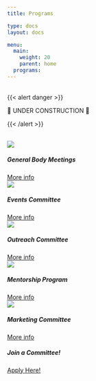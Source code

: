 ```yaml
---
title: Programs

type: docs
layout: docs

menu:
  main:
    weight: 20
    parent: home
  programs:
---
```

<br>
<!-- ================================================== -->
<!-- Remove this section once the once the page is done -->
<!-- ================================================== -->
{{< alert danger >}}

:construction: UNDER CONSTRUCTION :construction:

{{< /alert >}}
<!-- ================================================== -->
<br>

<!-- Couldn't find a way to use pre-existing options without making this a widget page. For more information about Cards in Bootstrap please visit: https://getbootstrap.com/docs/4.0/components/card/ -->

<div class="card-columns">
  <div class="card">
  <img class="card-img-top" src="/img/members/AboutUs2020.png">
  <div class="card-body">
    <h5 class="card-title">General Body Meetings</h5>
    <a href="/gbm" class="btn btn-info">More info</a>
  </div>
</div>
<div class="card">
  <img class="card-img-top" src="/img/members/RockClimbing2020.png">
  <div class="card-body">
    <h5 class="card-title">Events Committee</h5>
    <a href="/programs/events/" class="btn btn-info">More info</a>
  </div>
</div>
<div class="card">
  <img class="card-img-top" src="/img/members/CoderChicks2020.png">
  <div class="card-body">
    <h5 class="card-title">Outreach Committee</h5>
    <a href="/programs/outreach/" class="btn btn-info">More info</a>
  </div>
</div>
<div class="card">
  <img class="card-img-top" src="/img/members/MentorshipFa2018.jpg">
  <div class="card-body">
    <h5 class="card-title">Mentorship Program</h5>
    <a href="/programs/mentorship/" class="btn btn-info">More info</a>
  </div>
</div>
<div class="card">
  <img class="card-img-top" src="/img/members/TablingSp2020.png">
  <div class="card-body">
    <h5 class="card-title">Marketing Committee</h5>
    <a href="/programs/marketing/" class="btn btn-info">More info</a>
  </div>
</div>
<div class="card">
  <div class="card-body">
    <h5 class="card-title">Join a Committee!</h5>
    <a href="https://forms.gle/eVzxSbSgeVmyXi2YA" class="btn btn-info">Apply Here!</a>
  </div>
</div>
</div>
